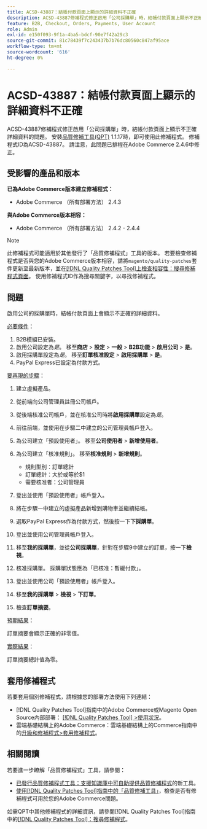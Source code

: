 ```yaml
---
title: ACSD-43887：結帳付款頁面上顯示的詳細資料不正確
description: ACSD-43887修補程式修正啟用「公司採購單」時，結帳付款頁面上顯示不正確詳細資料的問題。 安裝[Quality Patches Tool (QPT)](https://experienceleague.adobe.com/zh-hant/docs/commerce-knowledge-base/kb/announcements/commerce-announcements/magento-quality-patches-released-new-tool-to-self-serve-quality-patches) 1.1.17時，即可使用此修補程式。 修補程式ID為ACSD-43887。 請注意，此問題已排程在Adobe Commerce 2.4.6中修正。
feature: B2B, Checkout, Orders, Payments, User Account
role: Admin
exl-id: e150f093-9f1a-4ba5-bdcf-90e7f42a29c3
source-git-commit: 81c78439f7c243437b7b76dc80560c847af95ace
workflow-type: tm+mt
source-wordcount: '616'
ht-degree: 0%

---
```


# ACSD-43887：結帳付款頁面上顯示的詳細資料不正確

ACSD-43887修補程式修正啟用「公司採購單」時，結帳付款頁面上顯示不正確詳細資料的問題。 安裝[品質修補工具(QPT)](https://experienceleague.adobe.com/zh-hant/docs/commerce-knowledge-base/kb/announcements/commerce-announcements/magento-quality-patches-released-new-tool-to-self-serve-quality-patches) 1.1.17時，即可使用此修補程式。 修補程式ID為ACSD-43887。 請注意，此問題已排程在Adobe Commerce 2.4.6中修正。

## 受影響的產品和版本

**已為Adobe Commerce版本建立修補程式：**

* Adobe Commerce （所有部署方法） 2.4.3

**與Adobe Commerce版本相容：**

* Adobe Commerce （所有部署方法） 2.4.2 - 2.4.4

>[!NOTE]
>
>此修補程式可能適用於其他發行了「品質修補程式」工具的版本。 若要檢查修補程式是否與您的Adobe Commerce版本相容，請將`magento/quality-patches`套件更新至最新版本，並在[[!DNL Quality Patches Tool]上檢查相容性：搜尋修補程式頁面](https://experienceleague.adobe.com/zh-hant/docs/commerce-knowledge-base/kb/announcements/commerce-announcements/magento-quality-patches-released-new-tool-to-self-serve-quality-patches)。 使用修補程式ID作為搜尋關鍵字，以尋找修補程式。

## 問題

啟用公司的採購單時，結帳付款頁面上會顯示不正確的詳細資料。

<u>必要條件</u>：

1. B2B模組已安裝。
1. 啟用公司設定為&#x200B;_是_。 移至&#x200B;**商店** > **設定** > **一般** > **B2B功能** > **啟用公司** > **是**。
1. 啟用採購單設定為&#x200B;_是_。 移至&#x200B;**訂單核准設定** > **啟用採購單** > **是**。
1. PayPal Express已設定為付款方式。

<u>要再現的步驟</u>：

1. 建立虛擬產品。
1. 從前端向公司管理員註冊公司帳戶。
1. 從後端核准公司帳戶，並在核准公司時將&#x200B;**啟用採購單**&#x200B;設定為&#x200B;_是_。
1. 前往前端，並使用在步驟二中建立的公司管理員帳戶登入。
1. 為公司建立「預設使用者」。 移至&#x200B;**公司使用者** > **新增使用者**。
1. 為公司建立「核准規則」。 移至&#x200B;**核准規則** > **新增規則**。

   * 規則型別：訂單總計
   * 訂單總計：大於或等於$1
   * 需要核准者：公司管理員

1. 登出並使用「預設使用者」帳戶登入。
1. 將在步驟一中建立的虛擬產品新增到購物車並繼續結帳。
1. 選取PayPal Express作為付款方式，然後按一下&#x200B;**下採購單**。
1. 登出並使用公司管理員帳戶登入。
1. 移至&#x200B;**我的採購單**，並從&#x200B;**公司採購單**，針對在步驟9中建立的訂單，按一下&#x200B;**檢視**。
1. 核准採購單。 採購單狀態應為「已核准：暫緩付款」。
1. 登出並使用公司「預設使用者」帳戶登入。
1. 移至&#x200B;**我的採購單** > **檢視** > **下訂單**。
1. 檢查&#x200B;**訂單摘要**。

<u>預期結果</u>：

訂單摘要會顯示正確的非零值。

<u>實際結果</u>：

訂單摘要總計值為零。

## 套用修補程式

若要套用個別修補程式，請根據您的部署方法使用下列連結：

* [!DNL Quality Patches Tool]指南中的Adobe Commerce或Magento Open Source內部部署： [[!DNL Quality Patches Tool] >使用狀況](/help/tools/quality-patches-tool/usage.md)。
* 雲端基礎結構上的Adobe Commerce：雲端基礎結構上的Commerce指南中的[升級和修補程式>套用修補程式](https://experienceleague.adobe.com/docs/commerce-cloud-service/user-guide/develop/upgrade/apply-patches.html?lang=zh-Hant)。

## 相關閱讀

若要進一步瞭解「品質修補程式」工具，請參閱：

* [已發行品質修補程式工具：支援知識庫中可自助提供品質修補程式](https://experienceleague.adobe.com/zh-hant/docs/commerce-knowledge-base/kb/announcements/commerce-announcements/magento-quality-patches-released-new-tool-to-self-serve-quality-patches)的新工具。
* [使用[!DNL Quality Patches Tool]指南中的「品質修補工具」](/help/tools/quality-patches-tool/patches-available-in-qpt/check-patch-for-magento-issue-with-magento-quality-patches.md)，檢查是否有修補程式可用於您的Adobe Commerce問題。

如需QPT中其他修補程式的詳細資訊，請參閱[!DNL Quality Patches Tool]指南中的[[!DNL Quality Patches Tool]：搜尋修補程式](https://experienceleague.adobe.com/tools/commerce-quality-patches/index.html?lang=zh-Hant)。
